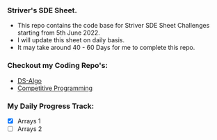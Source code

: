 ### Striver's SDE Sheet.
* This repo contains the code base for Striver SDE Sheet Challenges starting from 5th June 2022.
* I will update this sheet on daily basis.
* It may take around 40 - 60 Days for me to complete this repo.

### Checkout my Coding Repo's:

* [DS-Algo](https://github.com/Akshit6828/Data-Structures-Algorithms)
* [Competitive Programming](https://github.com/Akshit6828/CompetitiveProgramming)


### My Daily Progress Track:

- [x] Arrays 1
- [ ] Arrays 2
